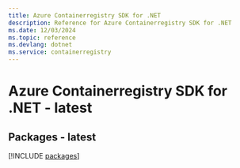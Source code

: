 ```yaml
---
title: Azure Containerregistry SDK for .NET
description: Reference for Azure Containerregistry SDK for .NET
ms.date: 12/03/2024
ms.topic: reference
ms.devlang: dotnet
ms.service: containerregistry
---
```

# Azure Containerregistry SDK for .NET - latest
## Packages - latest
[!INCLUDE [packages](containerregistry-index.md)]